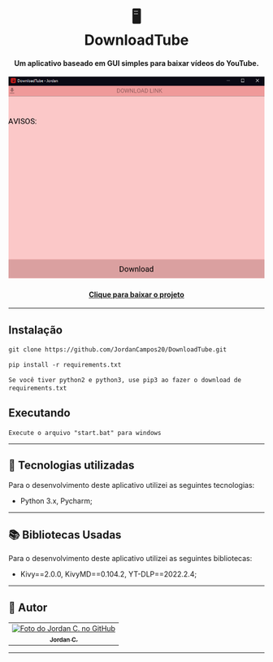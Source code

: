 <h1 align="center">
  🖥️<br>DownloadTube
</h1>

<h4 align="center">
  Um aplicativo baseado em GUI simples para baixar vídeos do YouTube.
</h4>

<p align="center"><img src="Images/preview.png" alt="Resultado final do projeto"></p>

<h4 align="center"><a href="https://github.com/JordanCampos20/DownloadTube/archive/refs/heads/main.zip">Clique para baixar o projeto</a></h4>

---

## Instalação
```
git clone https://github.com/JordanCampos20/DownloadTube.git
```
```
pip install -r requirements.txt
```

```
Se você tiver python2 e python3, use pip3 ao fazer o download de requirements.txt 
```

## Executando

```
Execute o arquivo "start.bat" para windows
```

---

## 💼 Tecnologias utilizadas
Para o desenvolvimento deste aplicativo utilizei as seguintes tecnologias:

- Python 3.x, Pycharm;

---

## 📚 Bibliotecas Usadas
Para o desenvolvimento deste aplicativo utilizei as seguintes bibliotecas:

- Kivy==2.0.0, KivyMD==0.104.2, YT-DLP==2022.2.4;

---

## 🦄 Autor<br>
<table>
  <tr>
    <td align="center">
      <a href="https://github.com/JordanCampos20">
        <img src="https://avatars.githubusercontent.com/u/85715358" width="100px;" alt="Foto do Jordan C. no GitHub"/><br>
        <sub>
          <b>Jordan C.</b>
        </sub>
      </a>
    </td>
  </tr>
</table>

---
